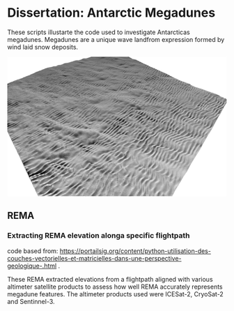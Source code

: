 # Dissertation: Antarctic Megadunes
These scripts illustarte the code used to investigate Antarcticas megadunes. Megadunes are a unique wave landfrom expression formed by wind laid snow deposits. 

<img src="3D MD fig copy.png" alt="Simply Easy Learning" width="800" height="320">

## REMA

### Extracting REMA elevation alonga specific flightpath
code based from: https://portailsig.org/content/python-utilisation-des-couches-vectorielles-et-matricielles-dans-une-perspective-geologique-.html .

These REMA extracted elevations from a flightpath aligned with various altimeter satellite products to assess how well REMA accurately represents megadune features. The altimeter products used were ICESat-2, CryoSat-2 and Sentinnel-3.
